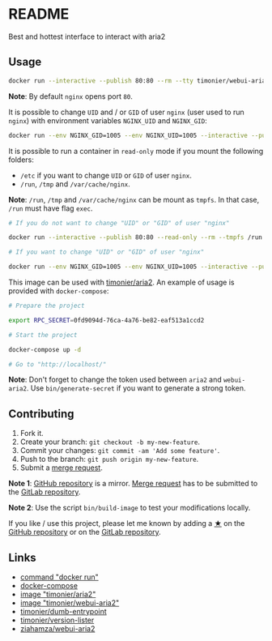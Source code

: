 # README

Best and hottest interface to interact with aria2

## Usage

```sh
docker run --interactive --publish 80:80 --rm --tty timonier/webui-aria2
```

__Note__: By default `nginx` opens port `80`.

It is possible to change `UID` and / or `GID` of user `nginx` (user used to run `nginx`) with environment variables `NGINX_UID` and `NGINX_GID`:

```sh
docker run --env NGINX_GID=1005 --env NGINX_UID=1005 --interactive --publish 80:80 --rm --tty timonier/webui-aria2
```

It is possible to run a container in `read-only` mode if you mount the following folders:
* `/etc` if you want to change `UID` or `GID` of user `nginx`.
* `/run`, `/tmp` and `/var/cache/nginx`.

__Note__: `/run`, `/tmp` and `/var/cache/nginx` can be mount as `tmpfs`. In that case, `/run` must have flag `exec`.

```sh
# If you do not want to change "UID" or "GID" of user "nginx"

docker run --interactive --publish 80:80 --read-only --rm --tmpfs /run:exec --tmpfs /tmpfs --tmpfs /var/cache/nginx --tty timonier/webui-aria2

# If you want to change "UID" or "GID" of user "nginx"

docker run --env NGINX_GID=1005 --env NGINX_UID=1005 --interactive --publish 80:80 --read-only --rm --tmpfs /run:exec --tmpfs /tmp --tmpfs /var/cache/nginx --tty --volume /etc timonier/webui-aria2
```

This image can be used with [timonier/aria2](https://gitlab.com/timonier/aria2). An example of usage is provided with `docker-compose`:

```sh
# Prepare the project

export RPC_SECRET=0fd9094d-76ca-4a76-be82-eaf513a1ccd2

# Start the project

docker-compose up -d

# Go to "http://localhost/"
```

__Note__: Don't forget to change the token used between `aria2` and `webui-aria2`. Use `bin/generate-secret` if you want to generate a strong token.

## Contributing

1. Fork it.
2. Create your branch: `git checkout -b my-new-feature`.
3. Commit your changes: `git commit -am 'Add some feature'`.
4. Push to the branch: `git push origin my-new-feature`.
5. Submit a [merge request](https://docs.gitlab.com/ee/user/project/merge_requests/).

__Note 1__: [GitHub repository](https://github.com/timonier/webui-aria2) is a mirror. [Merge request](https://docs.gitlab.com/ee/user/project/merge_requests/) has to be submitted to the [GitLab repository](https://gitlab.com/timonier/webui-aria2).

__Note 2__: Use the script `bin/build-image` to test your modifications locally.

If you like / use this project, please let me known by adding a [★](https://help.github.com/articles/about-stars/) on the [GitHub repository](https://github.com/timonier/webui-aria2) or on the [GitLab repository](https://gitlab.com/timonier/webui-aria2).

## Links

* [command "docker run"](https://docs.docker.com/reference/run/)
* [docker-compose](https://docs.docker.com/compose/)
* [image "timonier/aria2"](https://hub.docker.com/r/timonier/aria2/)
* [image "timonier/webui-aria2"](https://hub.docker.com/r/timonier/webui-aria2/)
* [timonier/dumb-entrypoint](https://gitlab.com/timonier/dumb-entrypoint)
* [timonier/version-lister](https://gitlab.com/timonier/version-lister)
* [ziahamza/webui-aria2](https://github.com/ziahamza/webui-aria2)
